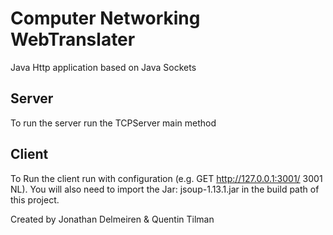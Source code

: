 # Computer Networking WebTranslater
Java Http application based on Java Sockets

## Server
To run the server run the TCPServer main method

## Client
To Run the client run with configuration (e.g. GET http://127.0.0.1:3001/ 3001 NL).
You will also need to import the Jar: jsoup-1.13.1.jar in the build path of this project.

Created by Jonathan Delmeiren & Quentin Tilman
